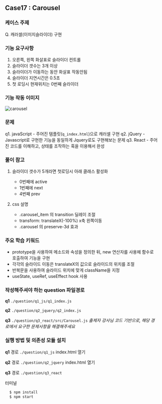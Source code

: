 ## Case17 : Carousel
  

### 케이스 주제
Q. 캐러셀(이미지슬라이더) 구현

  
### 기능 요구사항
1. 오른쪽, 왼쪽 화살표로 슬라이더 컨트롤
2. 슬라이더 갯수는 3개 이상
3. 슬라이더가 이동하는 동안 화살표 작동안됨
4. 슬라이더 지연시간은 0.5초
5. 첫 로딩시 현재위치는 0번째 슬라이더

  
### 기능 작동 이미지
![carousel](https://user-images.githubusercontent.com/12206933/106652679-25b72400-65d9-11eb-8acc-00e9e43f4c1d.gif)

  
### 문제
q1. javaScript - 주어진 템플릿(`q_index.html`)으로 캐러셀 구현
q2. jQuery - Javascript로 구현한 기능을 동일하게 Jquery로도 구현해보는 문제
q3. React - 주어진 코드를 이해하고, 상태를 조작하는 훅을 이용해서 완성

  
### 풀이 참고
1. 슬라이더 갯수가 5개라면 첫로딩시 아래 클래스 활성화
   - 0번째에 active
   - 1번째에 next
   - 4번째 prev
 
2. css 설명
   - .carousel_item 의 transition 딜레이 조절
   - transform: translateX(-100%) x축 왼쪽이동
   - .carousel 의 preserve-3d 효과


### 주요 학습 키워드
- prototype을 사용하여 메소드와 속성을 정의한 뒤, new 연산자를 사용헤 함수로 호출하여 기능을 구현
- 각각의 슬라이드 이동은 translateX의 값으로 슬라이드의 위치를 조절
- 반복문을 사용하여 슬라이드 위치에 맞게 className을 지정
- useState, useRef, useEffect hook 사용


### 작성해주셔야 하는 question 파일경로
**q1**
`./question/q1_js/q1_index.js`

**q2**
`./question/q2_jquery/q2_index.js`

**q3**
`./question/q3_react/src/Carousel.js`
*출제자 강사님 코드 기반으로, 해당 경로에서 요구한 문제사항을 해결해주세요*


### 실행 방법 및 의존성 모듈 설치
**q1**
경로
`./question/q1_js`
index.html 열기

**q2**
경로
`./question/q2_jquery`
index.html 열기

**q3**
경로
`./question/q3_react`

터미널
```bash
  $ npm install
  $ npm start
```